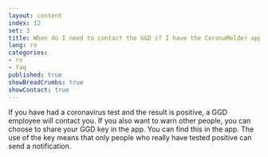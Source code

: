 ```yaml
---
layout: content
index: 12
set: 3
title: When do I need to contact the GGD if I have the CoronaMelder app on my phone?
lang: ro
categories:
- ro
- faq
published: true
showBreadCrumbs: true
showContact: true
---
```


If you have had a coronavirus test and the result is positive, a GGD employee will contact you.
If you also want to warn other people, you can choose to share your GGD key in the app. You can find this in the app. The use of the key means that only people who really have tested positive can send a notification.
  
